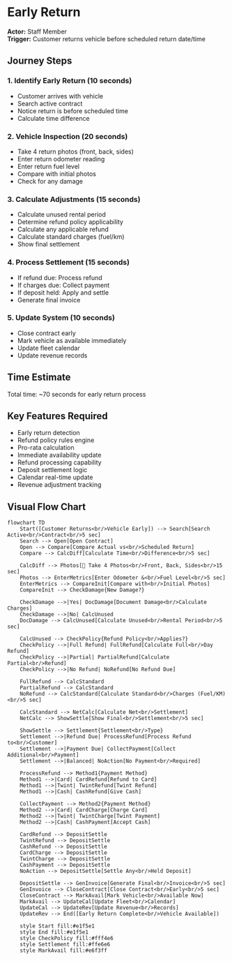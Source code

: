 # Early Return

**Actor:** Staff Member  
**Trigger:** Customer returns vehicle before scheduled return date/time

## Journey Steps

### 1. Identify Early Return (10 seconds)

- Customer arrives with vehicle
- Search active contract
- Notice return is before scheduled time
- Calculate time difference

### 2. Vehicle Inspection (20 seconds)

- Take 4 return photos (front, back, sides)
- Enter return odometer reading
- Enter return fuel level
- Compare with initial photos
- Check for any damage

### 3. Calculate Adjustments (15 seconds)

- Calculate unused rental period
- Determine refund policy applicability
- Calculate any applicable refund
- Calculate standard charges (fuel/km)
- Show final settlement

### 4. Process Settlement (15 seconds)

- If refund due: Process refund
- If charges due: Collect payment
- If deposit held: Apply and settle
- Generate final invoice

### 5. Update System (10 seconds)

- Close contract early
- Mark vehicle as available immediately
- Update fleet calendar
- Update revenue records

## Time Estimate

Total time: ~70 seconds for early return process

## Key Features Required

- Early return detection
- Refund policy rules engine
- Pro-rata calculation
- Immediate availability update
- Refund processing capability
- Deposit settlement logic
- Calendar real-time update
- Revenue adjustment tracking

## Visual Flow Chart

```mermaid
flowchart TD
    Start([Customer Returns<br/>Vehicle Early]) --> Search[Search Active<br/>Contract<br/>5 sec]
    Search --> Open[Open Contract]
    Open --> Compare[Compare Actual vs<br/>Scheduled Return]
    Compare --> CalcDiff[Calculate Time<br/>Difference<br/>5 sec]

    CalcDiff --> Photos[📸 Take 4 Photos<br/>Front, Back, Sides<br/>15 sec]
    Photos --> EnterMetrics[Enter Odometer &<br/>Fuel Level<br/>5 sec]
    EnterMetrics --> CompareInit[Compare with<br/>Initial Photos]
    CompareInit --> CheckDamage{New Damage?}

    CheckDamage -->|Yes| DocDamage[Document Damage<br/>Calculate Charges]
    CheckDamage -->|No| CalcUnused
    DocDamage --> CalcUnused[Calculate Unused<br/>Rental Period<br/>5 sec]

    CalcUnused --> CheckPolicy{Refund Policy<br/>Applies?}
    CheckPolicy -->|Full Refund| FullRefund[Calculate Full<br/>Day Refund]
    CheckPolicy -->|Partial| PartialRefund[Calculate Partial<br/>Refund]
    CheckPolicy -->|No Refund| NoRefund[No Refund Due]

    FullRefund --> CalcStandard
    PartialRefund --> CalcStandard
    NoRefund --> CalcStandard[Calculate Standard<br/>Charges (Fuel/KM)<br/>5 sec]

    CalcStandard --> NetCalc[Calculate Net<br/>Settlement]
    NetCalc --> ShowSettle[Show Final<br/>Settlement<br/>5 sec]

    ShowSettle --> Settlement{Settlement<br/>Type}
    Settlement -->|Refund Due| ProcessRefund[Process Refund to<br/>Customer]
    Settlement -->|Payment Due| CollectPayment[Collect Additional<br/>Payment]
    Settlement -->|Balanced| NoAction[No Payment<br/>Required]

    ProcessRefund --> Method1{Payment Method}
    Method1 -->|Card| CardRefund[Refund to Card]
    Method1 -->|Twint| TwintRefund[Twint Refund]
    Method1 -->|Cash| CashRefund[Give Cash]

    CollectPayment --> Method2{Payment Method}
    Method2 -->|Card| CardCharge[Charge Card]
    Method2 -->|Twint| TwintCharge[Twint Payment]
    Method2 -->|Cash| CashPayment[Accept Cash]

    CardRefund --> DepositSettle
    TwintRefund --> DepositSettle
    CashRefund --> DepositSettle
    CardCharge --> DepositSettle
    TwintCharge --> DepositSettle
    CashPayment --> DepositSettle
    NoAction --> DepositSettle[Settle Any<br/>Held Deposit]

    DepositSettle --> GenInvoice[Generate Final<br/>Invoice<br/>5 sec]
    GenInvoice --> CloseContract[Close Contract<br/>Early<br/>5 sec]
    CloseContract --> MarkAvail[Mark Vehicle<br/>Available Now]
    MarkAvail --> UpdateCal[Update Fleet<br/>Calendar]
    UpdateCal --> UpdateRev[Update Revenue<br/>Records]
    UpdateRev --> End([Early Return Complete<br/>Vehicle Available])

    style Start fill:#e1f5e1
    style End fill:#e1f5e1
    style CheckPolicy fill:#fff4e6
    style Settlement fill:#ffe6e6
    style MarkAvail fill:#e6f3ff
```
